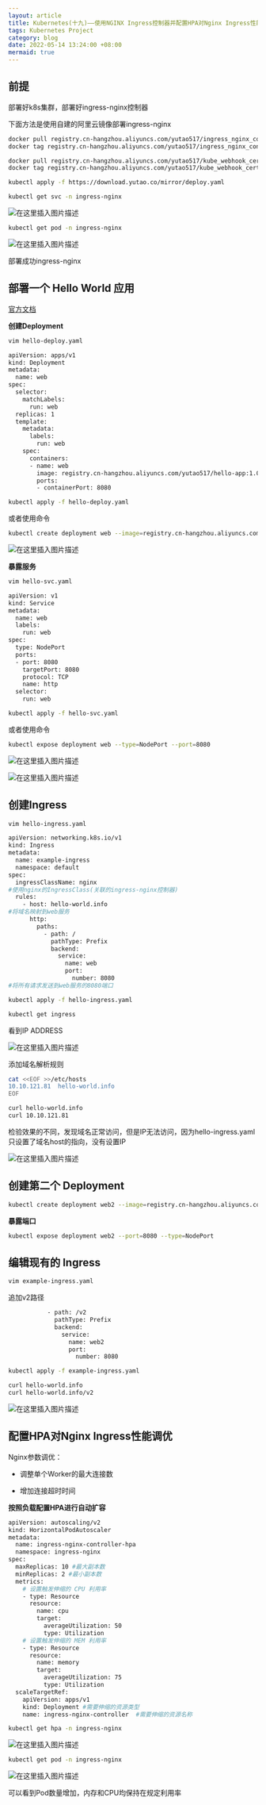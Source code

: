 ```yaml
---
layout: article
title: Kubernetes(十九)——使用NGINX Ingress控制器并配置HPA对Nginx Ingress性能调优
tags: Kubernetes Project
category: blog
date: 2022-05-14 13:24:00 +08:00
mermaid: true
---
```

## 前提

部署好k8s集群，部署好ingress-nginx控制器

下面方法是使用自建的阿里云镜像部署ingress-nginx


```bash
docker pull registry.cn-hangzhou.aliyuncs.com/yutao517/ingress_nginx_controller:v1.1.0
docker tag registry.cn-hangzhou.aliyuncs.com/yutao517/ingress_nginx_controller:v1.1.0  k8s.gcr.io/ingress-nginx/controller:v1.1.1

docker pull registry.cn-hangzhou.aliyuncs.com/yutao517/kube_webhook_certgen:v1.1.1
docker tag registry.cn-hangzhou.aliyuncs.com/yutao517/kube_webhook_certgen:v1.1.1  k8s.gcr.io/ingress-nginx/kube-webhook-certgen:v1.1.1
```

```bash
kubectl apply -f https://download.yutao.co/mirror/deploy.yaml
```

```bash
kubectl get svc -n ingress-nginx
```
![在这里插入图片描述](https://img-blog.csdnimg.cn/a3407f838be24eb69444bdcead2e9282.png)

```bash
kubectl get pod -n ingress-nginx
```
![在这里插入图片描述](https://img-blog.csdnimg.cn/52b49a4a3ac34924a7f369211c3d452a.png)

部署成功ingress-nginx

## 部署一个 Hello World 应用

[官方文档](https://kubernetes.io/zh/docs/tasks/access-application-cluster/ingress-minikube/)

**创建Deployment**

```bash
vim hello-deploy.yaml
```

```bash
apiVersion: apps/v1
kind: Deployment
metadata:
  name: web
spec:
  selector:
    matchLabels:
      run: web
  replicas: 1
  template:
    metadata:
      labels:
        run: web
    spec:
      containers:
      - name: web
        image: registry.cn-hangzhou.aliyuncs.com/yutao517/hello-app:1.0
        ports:
        - containerPort: 8080
```
```bash
kubectl apply -f hello-deploy.yaml
```
或者使用命令
```bash
kubectl create deployment web --image=registry.cn-hangzhou.aliyuncs.com/yutao517/hello-app:1.0
```
![在这里插入图片描述](https://img-blog.csdnimg.cn/f5914be79a4f460e8a9574e59abea51c.png)

**暴露服务**

```bash
vim hello-svc.yaml
```

```bash
apiVersion: v1
kind: Service
metadata:
  name: web
  labels:
    run: web
spec:
  type: NodePort
  ports:
  - port: 8080
    targetPort: 8080
    protocol: TCP
    name: http
  selector:
    run: web
```

```bash
kubectl apply -f hello-svc.yaml
```

或者使用命令

```bash
kubectl expose deployment web --type=NodePort --port=8080
```
![在这里插入图片描述](https://img-blog.csdnimg.cn/963da36dd86e4a19ad081b5f92a1c6ea.png)

![在这里插入图片描述](https://img-blog.csdnimg.cn/257cd1a57eec401db81c6cbdde52f7e5.png)

## 创建Ingress

```bash
vim hello-ingress.yaml
```

```bash
apiVersion: networking.k8s.io/v1
kind: Ingress
metadata:
  name: example-ingress
  namespace: default
spec:
  ingressClassName: nginx
#使用nginx的IngressClass(关联的ingress-nginx控制器)
  rules:
    - host: hello-world.info
#将域名映射到web服务
      http:
        paths:
          - path: /
            pathType: Prefix
            backend:
              service:
                name: web
                port:
                  number: 8080
#将所有请求发送到web服务的8080端口 
```

```bash
kubectl apply -f hello-ingress.yaml
```

```bash
kubectl get ingress
```

看到IP ADDRESS

![在这里插入图片描述](https://img-blog.csdnimg.cn/594d1da66a6b41a19b6d59a0ff2c8eb9.png)

添加域名解析规则
```bash
cat <<EOF >>/etc/hosts
10.10.121.81  hello-world.info
EOF
```

```bash
curl hello-world.info
curl 10.10.121.81
```
检验效果的不同，发现域名正常访问，但是IP无法访问，因为hello-ingress.yaml只设置了域名host的指向，没有设置IP

![在这里插入图片描述](https://img-blog.csdnimg.cn/0932b281ad21470ab1874bf1d8462a0b.png)

## 创建第二个 Deployment

```bash
kubectl create deployment web2 --image=registry.cn-hangzhou.aliyuncs.com/yutao517/hello-app:2.0
```
**暴露端口**
```bash
kubectl expose deployment web2 --port=8080 --type=NodePort
```

## 编辑现有的 Ingress

```bash
vim example-ingress.yaml 
```
追加v2路径
```bash
           - path: /v2
             pathType: Prefix
             backend:
               service:
                 name: web2
                 port:
                   number: 8080
```

```bash
kubectl apply -f example-ingress.yaml
```

```bash
curl hello-world.info
curl hello-world.info/v2
```

![在这里插入图片描述](https://img-blog.csdnimg.cn/d2965d20c39c444b9b4fc3268ee7f3fe.png)

## 配置HPA对Nginx Ingress性能调优

Nginx参数调优：

- 调整单个Worker的最大连接数

- 增加连接超时时间

**按照负载配置HPA进行自动扩容**

```bash
apiVersion: autoscaling/v2
kind: HorizontalPodAutoscaler
metadata:
  name: ingress-nginx-controller-hpa
  namespace: ingress-nginx
spec:
  maxReplicas: 10 #最大副本数
  minReplicas: 2 #最小副本数
  metrics:
    # 设置触发伸缩的 CPU 利用率
    - type: Resource
      resource:
        name: cpu
        target:
          averageUtilization: 50
          type: Utilization
    # 设置触发伸缩的 MEM 利用率
    - type: Resource
      resource:
        name: memory
        target:
          averageUtilization: 75
          type: Utilization     
  scaleTargetRef:
    apiVersion: apps/v1
    kind: Deployment #需要伸缩的资源类型
    name: ingress-nginx-controller  #需要伸缩的资源名称
```

```bash
kubectl get hpa -n ingress-nginx
```
![在这里插入图片描述](https://img-blog.csdnimg.cn/f76497f07531473db0d1cfe56d5c8ed5.png)

```bash
kubectl get pod -n ingress-nginx
```

![在这里插入图片描述](https://img-blog.csdnimg.cn/dd0c2a3e3c664adfb346d61a42659dc0.png)

可以看到Pod数量增加，内存和CPU均保持在规定利用率

